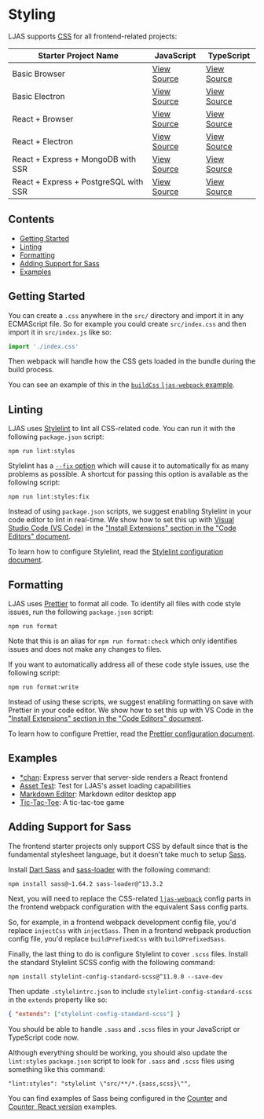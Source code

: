 # Styling

LJAS supports [CSS](https://w3.org/Style/CSS/Overview.en.html) for all frontend-related projects:

| Starter Project Name                  | JavaScript                                                                                                         | TypeScript                                                                                                            |
| ------------------------------------- | ------------------------------------------------------------------------------------------------------------------ | --------------------------------------------------------------------------------------------------------------------- |
| Basic Browser                         | [View Source](https://github.com/mattlean/lean-js-app-starter/tree/v1.1.0-dev/starters/basic-browser)              | [View Source](https://github.com/mattlean/lean-js-app-starter/tree/v1.1.0-dev/starters/basic-browser-ts)              |
| Basic Electron                        | [View Source](https://github.com/mattlean/lean-js-app-starter/tree/v1.1.0-dev/starters/basic-electron)             | [View Source](https://github.com/mattlean/lean-js-app-starter/tree/v1.1.0-dev/starters/basic-electron-ts)             |
| React + Browser                       | [View Source](https://github.com/mattlean/lean-js-app-starter/tree/v1.1.0-dev/starters/react-browser)              | [View Source](https://github.com/mattlean/lean-js-app-starter/tree/v1.1.0-dev/starters/react-browser-ts)              |
| React + Electron                      | [View Source](https://github.com/mattlean/lean-js-app-starter/tree/v1.1.0-dev/starters/react-electron)             | [View Source](https://github.com/mattlean/lean-js-app-starter/tree/v1.1.0-dev/starters/react-electron-ts)             |
| React + Express + MongoDB with SSR    | [View Source](https://github.com/mattlean/lean-js-app-starter/tree/v1.1.0-dev/starters/react-express-mongo-ssr)    | [View Source](https://github.com/mattlean/lean-js-app-starter/tree/v1.1.0-dev/starters/react-express-mongo-ssr-ts)    |
| React + Express + PostgreSQL with SSR | [View Source](https://github.com/mattlean/lean-js-app-starter/tree/v1.1.0-dev/starters/react-express-postgres-ssr) | [View Source](https://github.com/mattlean/lean-js-app-starter/tree/v1.1.0-dev/starters/react-express-postgres-ssr-ts) |

## Contents

-   [Getting Started](#getting-started)
-   [Linting](#linting)
-   [Formatting](#formatting)
-   [Adding Support for Sass](#adding-support-for-sass)
-   [Examples](#examples)

## Getting Started

You can create a `.css` anywhere in the `src/` directory and import it in any ECMAScript file. So for example you could create `src/index.css` and then import it in `src/index.js` like so:

```javascript
import './index.css'
```

Then webpack will handle how the CSS gets loaded in the bundle during the build process.

You can see an example of this in the [`buildCss` `ljas-webpack` example](../../ljas-webpack/examples/buildCss).

## Linting

LJAS uses [Stylelint](https://stylelint.io) to lint all CSS-related code. You can run it with the following `package.json` script:

```console
npm run lint:styles
```

Stylelint has a [`--fix` option](https://stylelint.io/user-guide/options/#fix) which will cause it to automatically fix as many problems as possible. A shortcut for passing this option is available as the following script:

```console
npm run lint:styles:fix
```

Instead of using `package.json` scripts, we suggest enabling Stylelint in your code editor to lint in real-time. We show how to set this up with [Visual Studio Code (VS Code)](https://code.visualstudio.com) in the ["Install Extensions" section in the "Code Editors" document](../setup/code-editors.md#install-extensions).

To learn how to configure Stylelint, read the [Stylelint configuration document](../configuration/stylelint.md).

## Formatting

LJAS uses [Prettier](https://prettier.io) to format all code. To identify all files with code style issues, run the following `package.json` script:

```console
npm run format
```

Note that this is an alias for `npm run format:check` which only identifies issues and does not make any changes to files.

If you want to automatically address all of these code style issues, use the following script:

```console
npm run format:write
```

Instead of using these scripts, we suggest enabling formatting on save with Prettier in your code editor. We show how to set this up with VS Code in the ["Install Extensions" section in the "Code Editors" document](../setup/code-editors.md#install-extensions).

To learn how to configure Prettier, read the [Prettier configuration document](../configuration/prettier.md).

## Examples

-   [\*chan](https://github.com/mattlean/lean-js-app-starter/tree/v1.1.0-dev/examples/starchan): Express server that server-side renders a React frontend
-   [Asset Test](https://github.com/mattlean/lean-js-app-starter/tree/v1.1.0-dev/examples/asset-test): Test for LJAS's asset loading capabilities
-   [Markdown Editor](https://github.com/mattlean/lean-js-app-starter/tree/v1.1.0-dev/examples/markdown-editor): Markdown editor desktop app
-   [Tic-Tac-Toe](https://github.com/mattlean/lean-js-app-starter/tree/v1.1.0-dev/examples/tic-tac-toe): A tic-tac-toe game

## Adding Support for Sass

The frontend starter projects only support CSS by default since that is the fundamental stylesheet language, but it doesn't take much to setup [Sass](https://sass-lang.com).

Install [Dart Sass](https://github.com/sass/dart-sass) and [sass-loader](https://webpack.js.org/loaders/sass-loader) with the following command:

```console
npm install sass@~1.64.2 sass-loader@^13.3.2
```

Next, you will need to replace the CSS-related [`ljas-webpack`](../../ljas-webpack) config parts in the frontend webpack configuration with the equivalent Sass config parts.

So, for example, in a frontend webpack development config file, you'd replace `injectCss` with `injectSass`. Then in a frontend webpack production config file, you'd replace `buildPrefixedCss` with `buildPrefixedSass`.

Finally, the last thing to do is configure Stylelint to cover `.scss` files. Install the standard Stylelint SCSS config with the following command:

```console
npm install stylelint-config-standard-scss@^11.0.0 --save-dev
```

Then update `.stylelintrc.json` to include `stylelint-config-standard-scss` in the `extends` property like so:

```json
{ "extends": ["stylelint-config-standard-scss"] }
```

You should be able to handle `.sass` and `.scss` files in your JavaScript or TypeScript code now.

Although everything should be working, you should also update the `lint:styles` `package.json` script to look for `.sass` and `.scss` files using something like this command:

```
"lint:styles": "stylelint \"src/**/*.{sass,scss}\"",
```

You can find examples of Sass being configured in the [Counter](../../examples/counter) and [Counter, React version](../../examples/counter-react) examples.
